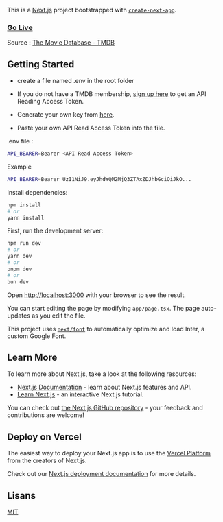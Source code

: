 This is a [Next.js](https://nextjs.org/) project bootstrapped with [`create-next-app`](https://github.com/vercel/next.js/tree/canary/packages/create-next-app).

### [Go Live](https://nextjs-netfilms.netlify.app)

Source : 
[The Movie Database - TMDB](https://developer.themoviedb.org/reference/intro/getting-started)

## Getting Started

- create a file named .env in the root folder

- If you do not have a TMDB membership, [sign up here](https://www.themoviedb.org/signup) to get an API Reading Access Token.

- Generate your own key from [here](https://www.themoviedb.org/settings/api).


- Paste your own API Read Access Token into the file.

.env file :
```bash
API_BEARER=Bearer <API Read Access Token>
```

Example
```bash
API_BEARER=Bearer UzI1NiJ9.eyJhdWQM2MjQ3ZTAxZDJhbGciOiJkO...
```

Install dependencies:

```bash
npm install
# or
yarn install
```

First, run the development server:

```bash
npm run dev
# or
yarn dev
# or
pnpm dev
# or
bun dev
```

Open [http://localhost:3000](http://localhost:3000) with your browser to see the result.

You can start editing the page by modifying `app/page.tsx`. The page auto-updates as you edit the file.

This project uses [`next/font`](https://nextjs.org/docs/basic-features/font-optimization) to automatically optimize and load Inter, a custom Google Font.

## Learn More

To learn more about Next.js, take a look at the following resources:

- [Next.js Documentation](https://nextjs.org/docs) - learn about Next.js features and API.
- [Learn Next.js](https://nextjs.org/learn) - an interactive Next.js tutorial.

You can check out [the Next.js GitHub repository](https://github.com/vercel/next.js/) - your feedback and contributions are welcome!

## Deploy on Vercel

The easiest way to deploy your Next.js app is to use the [Vercel Platform](https://vercel.com/new?utm_medium=default-template&filter=next.js&utm_source=create-next-app&utm_campaign=create-next-app-readme) from the creators of Next.js.

Check out our [Next.js deployment documentation](https://nextjs.org/docs/deployment) for more details.

## Lisans

[MIT](https://choosealicense.com/licenses/mit/)

  
